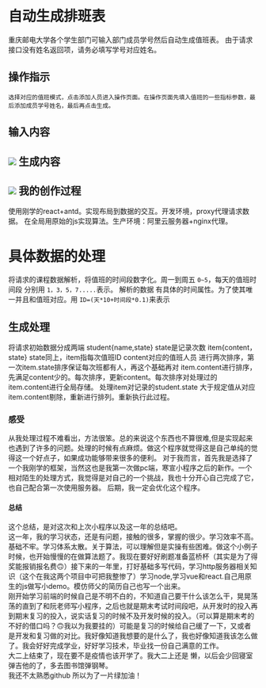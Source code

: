 自动生成排班表
=============
重庆邮电大学各个学生部门可输入部门成员学号然后自动生成值班表。
由于请求接口没有姓名返回项，请务必填写学号对应姓名。

操作指示 
-------
`选择对应的值班模式，点击添加人员进入操作页面。在操作页面先填入值班的一些指标参数，最后添加成员学号姓名，最后再点击生成。`

输入内容
--------
![](https://github.com/coderzhongkaikai/worksheet/blob/master/photo/9964c1820e523371e0a4b01cee36e3c.jpg)
生成内容
-------
![](https://github.com/coderzhongkaikai/worksheet/blob/master/photo/84c9d20c5ad83b47e92bf14e9b82b78.jpg)
我的创作过程
-----------
使用刚学的react+antd。实现布局到数据的交互。开发环境，proxy代理请求数据。
在全局用原始的js实现算法。生产环境：阿里云服务器+nginx代理。

# 具体数据的处理
将请求的课程数据解析，将值班的时间段数字化。周一到周五 `0~5`，每天的值班时间段 分别用 `1，3，5，7.....`表示。
解析的数据 有具体的时间属性。为了使其唯一并且和值班对应。用 ` ID=(天*10+时间段*0.1) `来表示

## 生成处理
将请求初始数据分成两端 student{name,state} state是记录次数 item{content，state} state同上，item指每次值班ID content对应的值班人员
进行两次排序，第一次item.state排序保证每次班都有人，再这个基础再对 item.content进行排序，先满足content少的。每次排序，更新content。每次排序对处理过的item.content进行全局存储。
处理item对记录的student.state 大于规定值从对应item.content剔除，重新进行排列。重新执行此过程。

### 感受
从我处理过程不难看出，方法很笨。总的来说这个东西也不算很难,但是实现起来也遇到了许多的问题。处理的时候有点麻烦。做这个程序就觉得这是自己单纯的觉得这一个好点子，如果成功能够带来很多的便利。
对于我而言，首先我是选择了一个我刚学的框架，当然这也是我第一次做pc端，寒宣小程序之后的新作。一个相对陌生的处理方式，我觉得是对自己的一个挑战，我也十分开心自己完成了它，也自己配合第一次使用服务器。
后期，我一定会优化这个程序。
#### 总结

这个总结，是对这次和上次小程序以及这一年的总结吧。<br/>
这一年，我的学习状态，还是有问题，接触的很多，掌握的很少。学习效率不高。基础不牢。学习体系太散。关于算法，可以理解但是实操有些困难。做这个小例子时候，也开始慢慢的在做算法题了。我现在要好好刷题准备蓝桥杯（其实是为了得奖能报销报名费🙃）接下来的一年里，打好基础多写代码，学习http服务器相关知识（这个在我这两个项目中可把我整惨了）学习node,学习vue和react.自己用原生的js做写小demo。模仿师父的简历自己也写一个出来。<br/>
刚开始学习前端的时候自己是不明不白的，不知道自己要干什么该怎么干，晃晃荡荡的直到了和阮老师写小程序，之后也就是期末考试时间段吧，从开发时的投入再到期末复习的投入，说实话复习的时候不及开发时候的投入。（可以算是期末考的不好的借口吗？🙃我以为我要挂的）可能是复习的时候给自己缓了一下，又或者是开发和复习做的对比。我好像知道我想要的是什么了，我也好像知道我该怎么做了。我会好好完成学业，好好学习技术，毕业找一份自己满意的工作。<br/>
大二上结束了，现在要不是疫情也该开学了。我大二上还是 懒，以后会少回寝室弹吉他的了，多去图书馆弹钢琴。<br/>
我还不太熟悉github 所以为了一片绿加油！<br/>
